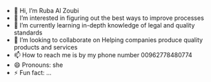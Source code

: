 - 👋 Hi, I’m Ruba Al Zoubi
- 👀 I’m interested in figuring out the best ways to improve processes
- 🌱 I’m currently learning in-depth knowledge of legal and quality standards
- 💞️ I’m looking to collaborate on Helping companies produce quality products and services
- 📫 How to reach me is by my phone number 00962778480774
- 😄 Pronouns: she
- ⚡ Fun fact: ...

<!---
ZoubiRuba/ZoubiRuba is a ✨ special ✨ repository because its `README.md` (this file) appears on your GitHub profile.
You can click the Preview link to take a look at your changes.
--->
